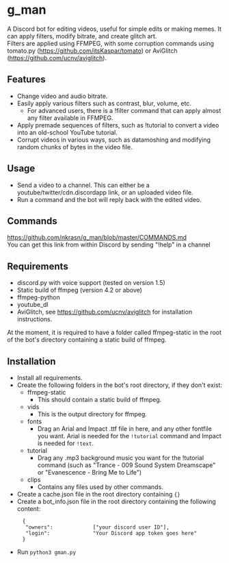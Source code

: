 # g_man
A Discord bot for editing videos, useful for simple edits or making memes. It can apply filters, modify bitrate, and create glitch art. <br>
Filters are applied using FFMPEG, with some corruption commands using tomato.py (https://github.com/itsKaspar/tomato) or AviGlitch (https://github.com/ucnv/aviglitch).

## Features
* Change video and audio bitrate.
* Easily apply various filters such as contrast, blur, volume, etc.
  * For advanced users, there is a !filter command that can apply almost any filter available in FFMPEG.
* Apply premade sequences of filters, such as !tutorial to convert a video into an old-school YouTube tutorial.
* Corrupt videos in various ways, such as datamoshing and modifying random chunks of bytes in the video file.

## Usage
* Send a video to a channel. This can either be a youtube/twitter/cdn.discordapp link, or an uploaded video file.
* Run a command and the bot will reply back with the edited video.

## Commands
https://github.com/nkrasn/g_man/blob/master/COMMANDS.md<br>
You can get this link from within Discord by sending "!help" in a channel

## Requirements
* discord.py with voice support (tested on version 1.5)
* Static build of ffmpeg (version 4.2 or above)
* ffmpeg-python
* youtube_dl
* AviGlitch, see https://github.com/ucnv/aviglitch for installation instructions.

At the moment, it is required to have a folder called ffmpeg-static in the root of the bot's directory containing a static build of ffmpeg. <br>

## Installation
* Install all requirements.
* Create the following folders in the bot's root directory, if they don't exist:
  * ffmpeg-static
    * This should contain a static build of ffmpeg.
  * vids
    * This is the output directory for ffmpeg.
  * fonts
    * Drag an Arial and Impact .ttf file in here, and any other fontfile you want. Arial is needed for the `!tutorial` command and Impact is needed for `!text`.
  * tutorial
    * Drag any .mp3 background music you want for the !tutorial command (such as "Trance - 009 Sound System Dreamscape" or "Evanescence - Bring Me to Life")
  * clips
    * Contains any files used by other commands.
* Create a cache.json file in the root directory containing `{}`
* Create a bot_info.json file in the root directory containing the following content:
```
     {
      "owners":             ["your discord user ID"],
      "login":              "Your Discord app token goes here"
     }
```
* Run `python3 gman.py`
